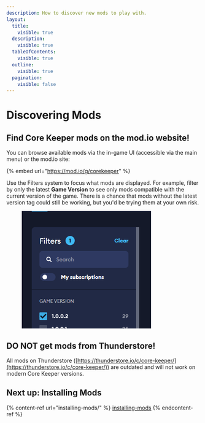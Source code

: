 ```yaml
---
description: How to discover new mods to play with.
layout:
  title:
    visible: true
  description:
    visible: true
  tableOfContents:
    visible: true
  outline:
    visible: true
  pagination:
    visible: false
---
```


# Discovering Mods

## Find Core Keeper mods on the mod.io website!

You can browse available mods via the in-game UI (accessible via the main menu) or the mod.io site:&#x20;

{% embed url="https://mod.io/g/corekeeper" %}

Use the Filters system to focus what mods are displayed. For example, filter by only the latest **Game Version** to see only mods compatible with the current version of the game. There is a chance that mods without the latest version tag could still be working, but you'd be trying them at your own risk.

<figure><img src="../.gitbook/assets/image (2) (1).png" alt=""><figcaption></figcaption></figure>

## DO NOT get mods from Thunderstore!

All mods on Thunderstore ([https://thunderstore.io/c/core-keeper/](https://thunderstore.io/c/core-keeper/)) are outdated and will not work on modern Core Keeper versions.

## Next up: Installing Mods

{% content-ref url="installing-mods/" %}
[installing-mods](installing-mods/)
{% endcontent-ref %}
